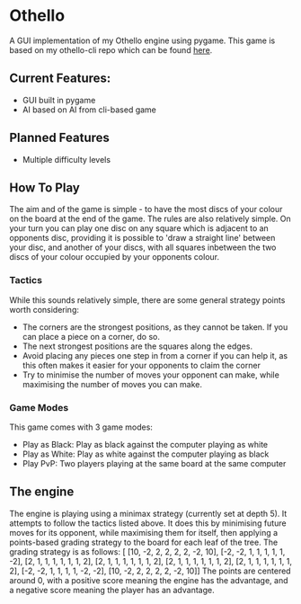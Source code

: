 # Othello
A GUI implementation of my Othello engine using pygame.
This game is based on my othello-cli repo which can be found [here](https://github.com/robertpsoane/othello-cli).

Current Features:
- 
- GUI built in pygame
- AI based on AI from cli-based game

Planned Features
- 
- Multiple difficulty levels

## How To Play
The aim and of the game is simple - to have the most discs of your colour on the board at the end of the game.
The rules are also relatively simple.  On your turn you can play one disc on any square which is adjacent to an opponents disc, providing it is possible to 'draw a straight line' between your disc, and another of your discs, with all squares inbetween the two discs of your colour occupied by your opponents colour.

### Tactics
While this sounds relatively simple, there are some general strategy points worth considering:
- The corners are the strongest positions, as they cannot be taken.  If you can place a piece on a corner, do so.
- The next strongest positions are the squares along the edges.
- Avoid placing any pieces one step in from a corner if you can help it, as this often makes it easier for your opponents to claim the corner
- Try to minimise the number of moves your opponent can make, while maximising the number of moves you can make.

### Game Modes
This game comes with 3 game modes:
- Play as Black: Play as black against the computer playing as white
- Play as White: Play as white against the computer playing as black
- Play PvP: Two players playing at the same board at the same computer

## The engine
The engine is playing using a minimax strategy (currently set at depth 5).
It attempts to follow the tactics listed above.  It does this by minimising future moves for its opponent, while maximising them for itself, then applying a points-based grading strategy to the board for each leaf of the tree.
The grading strategy is as follows:
[   [10, -2, 2, 2, 2, 2, -2, 10],
    [-2, -2, 1, 1, 1, 1, 1, -2],
    [2, 1, 1, 1, 1, 1, 1, 2],
    [2, 1, 1, 1, 1, 1, 1, 2],
    [2, 1, 1, 1, 1, 1, 1, 2],
    [2, 1, 1, 1, 1, 1, 1, 2],
    [-2, -2, 1, 1, 1, 1, -2, -2],
    [10, -2, 2, 2, 2, 2, -2, 10]]
The points are centered around 0, with a positive score meaning the engine has
the advantage, and a negative score meaning the player has an advantage.